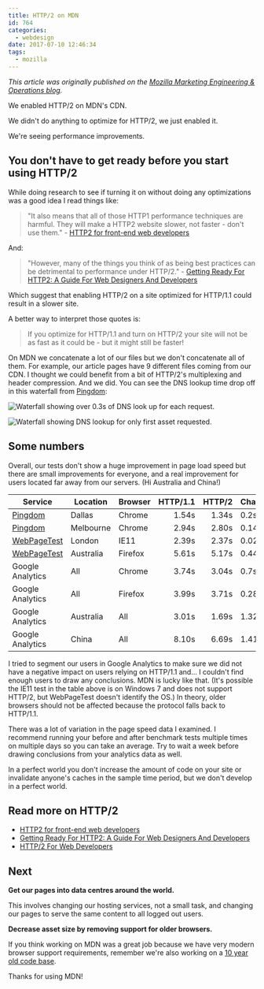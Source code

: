 ```yaml
---
title: HTTP/2 on MDN
id: 764
categories:
  - webdesign
date: 2017-07-10 12:46:34
tags:
  - mozilla
---
```


_This article was originally published on the [Mozilla Marketing Engineering & Operations blog](https://mozilla.github.io/meao/2017/06/26/http2/)._

We enabled HTTP/2 on MDN's CDN.

We didn't do anything to optimize for HTTP/2, we just enabled it.

We're seeing performance improvements.

## You don't have to get ready before you start using HTTP/2

While doing research to see if turning it on without doing any optimizations was a good idea I read things like:

> "It also means that all of those HTTP1 performance techniques are harmful.  They will make a HTTP2 website slower, not faster - don't use them." - [HTTP2 for front-end web developers](https://mattwilcox.net/web-development/http2-for-front-end-web-developers)

And:

> "However, many of the things you think of as being best practices can be detrimental to performance under HTTP/2." - [Getting Ready For HTTP2: A Guide For Web Designers And Developers](https://www.smashingmagazine.com/2016/02/getting-ready-for-http2/)

Which suggest that enabling HTTP/2 on a site optimized for HTTP/1.1 could result in a slower site.

A better way to interpret those quotes is:

> If you optimize for HTTP/1.1 and turn on HTTP/2 your site will not be as fast as it could be - but it might still be faster!

On MDN we concatenate a lot of our files but we don't concatenate all of them. For example, our article pages have 9 different files coming from our CDN. I thought we could benefit from a bit of HTTP/2's multiplexing and header compression. And we did. You can see the DNS lookup time drop off in this waterfall from [Pingdom](https://tools.pingdom.com/):

![Waterfall showing over 0.3s of DNS look up for each request.](http://stephaniehobson.ca/wordpress/wp-content/uploads/2017/07/waterfall_before.png)

![Waterfall showing DNS lookup for only first asset requested.](http://stephaniehobson.ca/wordpress/wp-content/uploads/2017/07/waterfall_after.png)

## Some numbers

Overall, our tests don't show a huge improvement in page load speed but there are small improvements for everyone, and a real improvement for users located far away from our servers. (Hi Australia and China!)

| Service | Location | Browser | HTTP/1.1 | HTTP/2 | Change |
|---|---|---|---:|---:|---|
| [Pingdom](https://tools.pingdom.com/) | Dallas | Chrome | 1.54s | 1.34s | 0.2s |
| [Pingdom](https://tools.pingdom.com/) | Melbourne | Chrome | 2.94s | 2.80s | 0.14s |
| [WebPageTest](http://www.webpagetest.org/) | London | IE11 | 2.39s | 2.37s | 0.02s |
| [WebPageTest](http://www.webpagetest.org/) | Australia | Firefox | 5.61s | 5.17s| 0.44s |
| Google Analytics | All | Chrome | 3.74s | 3.04s | 0.7s |
| Google Analytics | All | Firefox | 3.99s | 3.71s | 0.28s |
| Google Analytics | Australia | All | 3.01s | 1.69s | 1.32s |
| Google Analytics | China | All | 8.10s | 6.69s | 1.41s |

I tried to segment our users in Google Analytics to make sure we did not have a negative impact on users relying on HTTP/1.1 and... I couldn't find enough users to draw any conclusions. MDN is lucky like that. (It's possible the IE11 test in the table above is on Windows 7 and does not support HTTP/2, but WebPageTest doesn't identify the OS.) In theory, older browsers should not be affected because the protocol falls back to HTTP/1.1.

There was a lot of variation in the page speed data I examined. I recommend running your before and after benchmark tests multiple times on multiple days so you can take an average. Try to wait a week before drawing conclusions from your analytics data as well.

In a perfect world you don't increase the amount of code on your site or invalidate anyone's caches in the sample time period, but we don't develop in a perfect world.

## Read more on HTTP/2

- [HTTP2 for front-end web developers](https://mattwilcox.net/web-development/http2-for-front-end-web-developers)
- [Getting Ready For HTTP2: A Guide For Web Designers And Developers](https://www.smashingmagazine.com/2016/02/getting-ready-for-http2/)
- [HTTP/2 For Web Developers](https://blog.cloudflare.com/http-2-for-web-developers/)

## Next

**Get our pages into data centres around the world.**

This involves changing our hosting services, not a small task, and changing our pages to serve the same content to all logged out users.

**Decrease asset size by removing support for older browsers.**

If you think working on MDN was a great job because we have very modern browser support requirements, remember we're also working on a [10 year old code base](https://developer.mozilla.org/en-US/docs/MDN_at_ten/History_of_MDN).

Thanks for using MDN!
